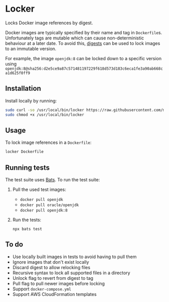 # Locker

Locks Docker image references by digest.

Docker images are typically specified by their name and tag in `Dockerfile`s. Unfortunately tags are mutable which can cause non-deterministic behaviour at a later date. To avoid this, [digests](https://docs.docker.com/engine/reference/commandline/pull/#pull-an-image-by-digest-immutable-identifier) can be used to lock images to an immutable version.

For example, the image `openjdk:8` can be locked down to a specific version using
`openjdk:8@sha256:d2e5ce9a87c571481197229f618d573d183c6eca1fe3a90ab668ca1d625f0ff9`

## Installation

Install locally by running:

```bash
sudo curl -so /usr/local/bin/locker https://raw.githubusercontent.com/markhobson/locker/master/locker
sudo chmod +x /usr/local/bin/locker
```

## Usage

To lock image references in a `Dockerfile`:

```bash
locker Dockerfile
```

## Running tests

The test suite uses [Bats](https://github.com/bats-core/bats-core). To run the test suite:

1. Pull the used test images:
    * `docker pull openjdk`
    * `docker pull oracle/openjdk`
    * `docker pull openjdk:8`
1. Run the tests:

    ```
    npx bats test
    ```

## To do

* Use locally built images in tests to avoid having to pull them
* Ignore images that don't exist locally
* Discard digest to allow relocking files
* Recursive syntax to lock all supported files in a directory
* Unlock flag to revert from digest to tag
* Pull flag to pull newer images before locking
* Support `docker-compose.yml`
* Support AWS CloudFormation templates
